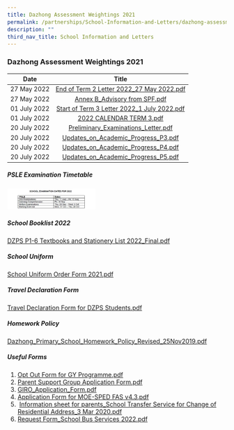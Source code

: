 ```yaml
---
title: Dazhong Assessment Weightings 2021
permalink: /partnerships/School-Information-and-Letters/dazhong-assessment-weightings-2021/
description: ""
third_nav_title: School Information and Letters
---
```

### Dazhong Assessment Weightings 2021

| Date 	| Title 	|
|:---:	|:---:	|
| 27 May 2022 	| [End of Term 2 Letter 2022_27 May 2022.pdf](/files/End%20of%20Term%202%20Letter%202022_27%20May%202022.pdf) 	|
| 27 May 2022 	| [Annex B_Advisory from SPF.pdf ](/files/Annex%20B_Advisory%20from%20SPF.pdf)	|
| 01 July 2022 	| [Start of Term 3 Letter 2022_1 July 2022.pdf](/files/Start%20of%20Term%203%20Letter%202022_1%20July%202022.pdf) 	|
| 01 July 2022 	| [2022 CALENDAR TERM 3.pdf](/files/2022%20CALENDAR%20TERM%203.pdf) 	|
| 20 July 2022 	| [Preliminary_Examinations_Letter.pdf](/files/Preliminary_Examinations_Letter.pdf) 	|
| 20 July 2022 	| [Updates_on_Academic_Progress_P3.pdf](/files/Updates_on_Academic_Progress_P3.pdf) 	|
| 20 July 2022 	| [Updates_on_Academic_Progress_P4.pdf](/files/Updates_on_Academic_Progress_P4.pdf) 	|
| 20 July 2022 	| [Updates_on_Academic_Progress_P5.pdf](/files/Updates_on_Academic_Progress_P5.pdf)	|

##### PSLE Examination Timetable

<img src="/images/sil1.png" 
     style="width:40%">

##### School Booklist 2022  

[DZPS P1-6 Textbooks and Stationery List 2022\_Final.pdf](https://dazhongpri.moe.edu.sg/qql/slot/u496/Dazhong%20Revamp%202019/Partnerships/School%20Information%20&%20Letters/2021/DZPS%20P1-6%20Textbooks%20and%20Stationery%20List%202022_Final.pdf)  

  

##### School Uniform  

[School Uniform Order Form 2021.pdf](https://dazhongpri-moe-edu-sg-admin.cwp.sg/qql/slot/u496/Dazhong%20Revamp%202019/Partnerships/School%20Information%20&%20Letters/2020/School%20Uniform%20Order%20Form%202021.pdf)  

  

##### Travel Declaration Form  
[Travel Declaration Form for DZPS Students.pdf](https://dazhongpri-moe-edu-sg-admin.cwp.sg/qql/slot/u496/Dazhong%20Revamp%202019/Partnerships/School%20Information%20&%20Letters/2020/Travel%20Declaration%20Form%20for%20DZPS%20Students.pdf) 

##### Homework Policy  

[Dazhong\_Primary\_School\_Homework\_Policy\_Revised\_25Nov2019.pdf](https://dazhongpri-moe-edu-sg-admin.cwp.sg/qql/slot/u496/Dazhong%20Revamp%202019/Partnerships/School%20Information%20&%20Letters/Homework%20Policy/Dazhong_Primary_School_Homework_Policy_Revised_25Nov2019.pdf) 

  

##### Useful Forms

1.  [Opt Out Form for GY Programme.pdf](https://dazhongpri-moe-edu-sg-admin.cwp.sg/qql/slot/u496/Dazhong%20Revamp%202019/Partnerships/School%20Information%20&%20Letters/Useful%20Forms/Opt%20Out%20Form%20for%20GY%20Programme.pdf)
2.  [Parent Support Group Application Form.pdf](https://dazhongpri-moe-edu-sg-admin.cwp.sg/qql/slot/u496/Dazhong%20Revamp%202019/Partnerships/School%20Information%20&%20Letters/Useful%20Forms/Parent%20Support%20Group%20Application%20Form.pdf)
3.  [GIRO\_Application\_Form.pdf](https://dazhongpri-moe-edu-sg-admin.cwp.sg/qql/slot/u496/Dazhong%20Revamp%202019/Partnerships/School%20Information%20&%20Letters/2020/GIRO_Application_Form.pdf) 
4.  [Application Form for MOE-SPED FAS v4.3.pdf](https://dazhongpri-moe-edu-sg-admin.cwp.sg/qql/slot/u496/Dazhong%20Revamp%202019/Partnerships/School%20Information%20&%20Letters/2019/Application%20Form%20for%20MOE-SPED%20FAS%20v4.3.pdf)
5.   [Information sheet for parents\_School Transfer Service for Change of Residential Address\_3 Mar 2020.pdf](https://dazhongpri-moe-edu-sg-admin.cwp.sg/qql/slot/u496/Dazhong%20Revamp%202019/Partnerships/School%20Information%20&%20Letters/2020/Information%20sheet%20for%20parents_School%20Transfer%20Service%20for%20Change%20of%20Residential%20Address_3%20Mar%202020.pdf)
6.  [Request Form\_School Bus Services 2022.pdf](https://dazhongpri.moe.edu.sg/qql/slot/u496/Dazhong%20Revamp%202019/Partnerships/School%20Information%20&%20Letters/2021/Request%20Form_School%20Bus%20Services%202022.pdf)
